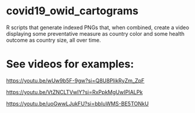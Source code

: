 # covid19_owid_cartograms
R scripts that generate indexed PNGs that, when combined, create a video displaying some preventative measure as country color and some health outcome as country size, all over time.

# See videos for examples:

https://youtu.be/wUw9b5F-9gw?si=Q8U8PlikRyZm_ZpF

https://youtu.be/VtZNCLTVwIY?si=RxPpkMgUwIPIALPk

https://youtu.be/uoGwwLJukFU?si=bbIuWMS-BE5TONkU
